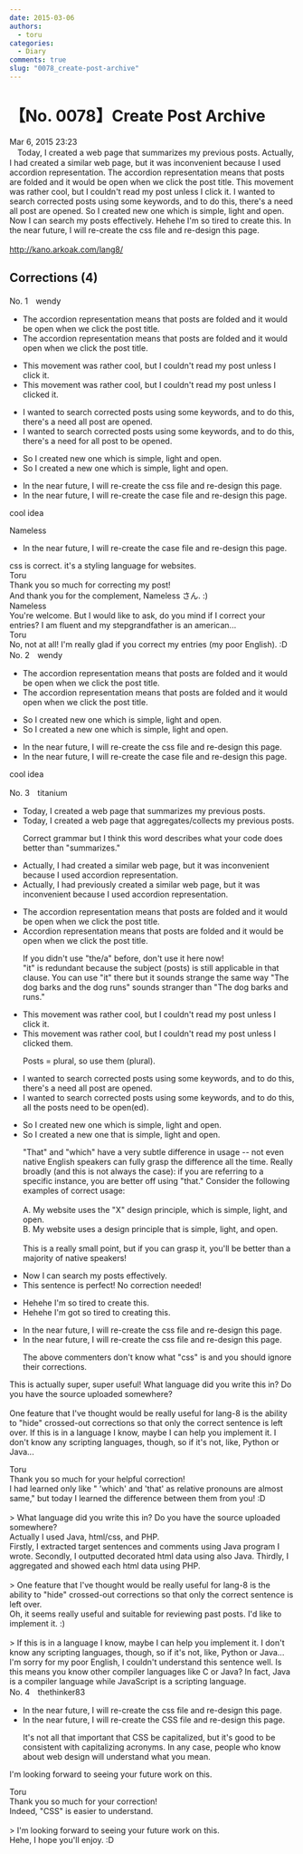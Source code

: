 ```yaml
---
date: 2015-03-06
authors:
  - toru
categories:
  - Diary
comments: true
slug: "0078_create-post-archive"
---
```


# 【No. 0078】Create Post Archive
<div class="date">Mar 6, 2015 23:23</div>
<div id="post"><div id="body_show_ori">
　Today, I created a web page that summarizes my previous posts. Actually, I had created a similar web page, but it was inconvenient because I used accordion representation. The accordion representation means that posts are folded and it would be open when we click the post title. This movement was rather cool, but I couldn't read my post unless I click it. I wanted to search corrected posts using some keywords, and to do this, there's a need all post are opened. So I created new one which is simple, light and open. Now I can search my posts effectively. Hehehe I'm so tired to create this. In the near future, I will re-create the css file and re-design this page.<br/><br/><a href="http://kano.arkoak.com/lang8/" target="_blank">http://kano.arkoak.com/lang8/</a>
</div></div>

<!-- more -->


## Corrections (4)
<div id="block"><div class="first_name"> No. 1　<span class="just_name">wendy</span></div><div id="block2">
<ul class="correction_field">
<li class="incorrect">The accordion representation means that posts are folded and it would be open when we click the post title.</li>
<li class="corrected correct">
The accordion representation means that posts are folded and it would open when we click the post title.
</li>
</ul>
<ul class="correction_field">
<li class="incorrect">This movement was rather cool, but I couldn't read my post unless I click it.</li>
<li class="corrected correct">
This movement was rather cool, but I couldn't read my post unless I clicked it.
</li>
</ul>
<ul class="correction_field">
<li class="incorrect">I wanted to search corrected posts using some keywords, and to do this, there's a need all post are opened.</li>
<li class="corrected correct">
I wanted to search corrected posts using some keywords, and to do this, there's a need for all post to be opened.
</li>
</ul>
<ul class="correction_field">
<li class="incorrect">So I created new one which is simple, light and open.</li>
<li class="corrected correct">
So I created a new one which is simple, light and open.
</li>
</ul>
<ul class="correction_field">
<li class="incorrect">In the near future, I will re-create the css file and re-design this page.</li>
<li class="corrected correct">
In the near future, I will re-create the case file and re-design this page.
</li>
</ul>
<p class="comment_small">
 cool idea
</p>

</div><div class="name"><span class="just_name">Nameless</span><br><div class="quote_field"><ul class="correction_field">
<li class="corrected correct">
In the near future, I will re-create the case file and re-design this page.
</li>
</ul></div>
css is correct. it's a styling language for websites.
</div>
<div class="name"><span class="just_name">Toru</span><br>
Thank you so much for correcting my post! <br/>And thank you for the complement, Nameless さん. :)
</div>
<div class="name"><span class="just_name">Nameless</span><br>
You're welcome. But I would like to ask, do you mind if I correct your entries? I am fluent and my stepgrandfather is an american...
</div>
<div class="name"><span class="just_name">Toru</span><br>
No, not at all! I'm really glad if you correct my entries (my poor English). :D
</div>
</div>
<div id="block"><div class="first_name"> No. 2　<span class="just_name">wendy</span></div><div id="block2">
<ul class="correction_field">
<li class="incorrect">The accordion representation means that posts are folded and it would be open when we click the post title.</li>
<li class="corrected correct">
The accordion representation means that posts are folded and it would open when we click the post title.
</li>
</ul>
<ul class="correction_field">
<li class="incorrect">So I created new one which is simple, light and open.</li>
<li class="corrected correct">
So I created a new one which is simple, light and open.
</li>
</ul>
<ul class="correction_field">
<li class="incorrect">In the near future, I will re-create the css file and re-design this page.</li>
<li class="corrected correct">
In the near future, I will re-create the case file and re-design this page.
</li>
</ul>
<p class="comment_small">
 cool idea
</p>

</div></div>
<div id="block"><div class="first_name"> No. 3　<span class="just_name">titanium</span></div><div id="block2">
<ul class="correction_field">
<li class="incorrect">Today, I created a web page that summarizes my previous posts.</li>
<li class="corrected correct">
Today, I created a web page that <span class="f_blue">aggregates/collects</span> my previous posts.
<p class="correction_comment">Correct grammar but I think this word describes what your code does better than "summarizes."</p>
</li>
</ul>
<ul class="correction_field">
<li class="incorrect">Actually, I had created a similar web page, but it was inconvenient because I used accordion representation.</li>
<li class="corrected correct">
Actually, I had <span class="f_blue">previously</span> created a similar web page, but it was inconvenient because I used accordion representation.
</li>
</ul>
<ul class="correction_field">
<li class="incorrect">The accordion representation means that posts are folded and it would be open when we click the post title.</li>
<li class="corrected correct">
<span class="f_red">A</span>ccordion representation means that posts are folded and<span class="sline"><span class="f_gray"> it </span></span>would<span class="sline"><span class="f_gray"> be</span></span> open when we click the post title.
<p class="correction_comment">If you didn't use "the/a" before, don't use it here now! <br/>"it" is redundant because the subject (posts) is still applicable in that clause. You can use "it" there but it sounds strange the same way "The dog barks and the dog runs" sounds stranger than "The dog barks and runs."</p>
</li>
</ul>
<ul class="correction_field">
<li class="incorrect">This movement was rather cool, but I couldn't read my post unless I click it.</li>
<li class="corrected correct">
This movement was rather cool, but I couldn't read my post unless I click<span class="f_red">ed</span> <span class="f_red">them</span>.
<p class="correction_comment">Posts = plural, so use them (plural).</p>
</li>
</ul>
<ul class="correction_field">
<li class="incorrect">I wanted to search corrected posts using some keywords, and to do this, there's a need all post are opened.</li>
<li class="corrected correct">
I wante<span class="sline"><span class="f_gray">d</span></span> to search corrected posts using <span class="f_gray"><span class="sline">some</span></span> keywords, and to do this, <span class="f_blue">all the posts need to be open(ed)</span>.
</li>
</ul>
<ul class="correction_field">
<li class="incorrect">So I created new one which is simple, light and open.</li>
<li class="corrected correct">
So I created <span class="f_red">a</span> new one <span class="f_red">that</span> is simple, light and open.
<p class="correction_comment">"That" and "which" have a very subtle difference in usage -- not even native English speakers can fully grasp the difference all the time. Really broadly (and this is not always the case): if you are referring to a specific instance, you are better off using "that." Consider the following examples of correct usage:<br/><br/>A. My website uses the "X" design principle, which is simple, light, and open.<br/>B. My website uses a design principle that is simple, light, and open.<br/><br/>This is a really small point, but if you can grasp it, you'll be better than a majority of native speakers!</p>
</li>
</ul>
<ul class="correction_field">
<li class="incorrect">Now I can search my posts effectively.</li>
<li class="corrected perfect">This sentence is perfect! No correction needed!</li>
</ul>
<ul class="correction_field">
<li class="incorrect">Hehehe I'm so tired to create this.</li>
<li class="corrected correct">
Hehehe I'm <span class="f_red">got so</span> tired to <span class="f_blue">creating</span> this.
</li>
</ul>
<ul class="correction_field">
<li class="incorrect">In the near future, I will re-create the css file and re-design this page.</li>
<li class="corrected correct">
In the near future, I will re-create the css file and re-design this page.
<p class="correction_comment">The above commenters don't know what "css" is and you should ignore their corrections.</p>
</li>
</ul>
<p class="comment_small">
 This is actually super, super useful! What language did you write this in? Do you have the source uploaded somewhere?
 <br/>
 <br/>
 One feature that I've thought would be really useful for lang-8 is the ability to "hide" crossed-out corrections so that only the correct sentence is left over. If this is in a language I know, maybe I can help you implement it. I don't know any scripting languages, though, so if it's not, like, Python or Java...
</p>

</div><div class="name"><span class="just_name">Toru</span><br>
Thank you so much for your helpful correction!<br/>I had learned only like " 'which' and 'that' as relative pronouns are almost same," but today I learned the difference between them from you! :D<br/><br/>&gt; What language did you write this in? Do you have the source uploaded somewhere?<br/>Actually I used Java, html/css, and PHP.<br/>Firstly, I extracted target sentences and comments using Java program I wrote. Secondly, I outputted decorated html data using also Java. Thirdly, I aggregated and showed each html data using PHP. <br/><br/>&gt; One feature that I've thought would be really useful for lang-8 is the ability to "hide" crossed-out corrections so that only the correct sentence is left over.<br/>Oh, it seems really useful and suitable for reviewing past posts. I'd like to implement it. :)<br/><br/>&gt; If this is in a language I know, maybe I can help you implement it. I don't know any scripting languages, though, so if it's not, like, Python or Java...<br/>I'm sorry for my poor English, I couldn't understand this sentence well. Is this means you know other compiler languages like C or Java? In fact, Java is a compiler language while JavaScript is a scripting language.
</div>
</div>
<div id="block"><div class="first_name"> No. 4　<span class="just_name">thethinker83</span></div><div id="block2">
<ul class="correction_field">
<li class="incorrect">In the near future, I will re-create the css file and re-design this page.</li>
<li class="corrected correct">
In the near future, I will re-create the <span class="f_blue">CSS</span> file and re-design this page.
<p class="correction_comment">It's not all that important that CSS be capitalized, but it's good to be consistent with capitalizing acronyms.  In any case, people who know about web design will understand what you mean.</p>
</li>
</ul>
<p class="comment_small">
 I'm looking forward to seeing your future work on this.
</p>

</div><div class="name"><span class="just_name">Toru</span><br>
Thank you so much for your correction!<br/>Indeed, "CSS" is easier to understand.<br/><br/>&gt; I'm looking forward to seeing your future work on this.<br/>Hehe, I hope you'll enjoy. :D
</div>
</div>
